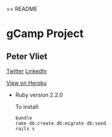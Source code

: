 == README

# gCamp Project
## Peter Vliet
[Twitter](https://twitter.com/pete_vliet)
[LinkedIn](https://linkedin.com/in/petervliet)

[View on Heroku](https://safe-cove-9290.herokuapp.com/)

* Ruby version
  2.2.0

  To install:
  ```
  bundle
  rake db:create db:migrate db:seed
  rails s
  ```
